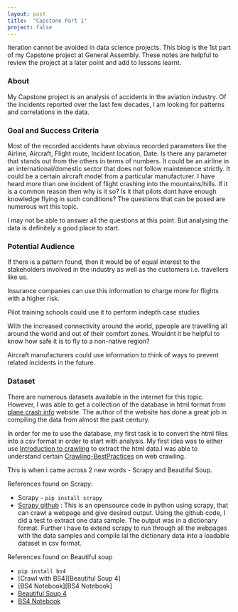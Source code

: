 ```yaml
---
layout: post
title:  "Capstone Part 1"
project: false
---
```


Iteration cannot be avoided in data science projects. This blog is the 1st part of my Capstone project at General Assembly. These notes are helpful to review the project at a later point and add to lessons learnt.

### About

My Capstone project is an analysis of accidents in the aviation industry. Of the incidents reported over the last few decades, I am looking for patterns and correlations in the data.

### Goal and Success Criteria

Most of the recorded accidents have obvious recorded parameters like the Airline, Aircraft, Flight route, Incident location, Date. 
Is there any parameter that stands out from the others in terms of numbers. 
It could be an airline in an international/domestic sector that does not follow maintenence strictly.
It could be a certain aircraft model from a particular manufacturer. 
I have heard more than one incident of flight crashing into the mountains/hills. 
If it is a common reason then why is it so? Is it that pilots dont have enough knowledge flying in such conditions? 
The questions that can be posed are numerous wrt this topic.
 
I may not be able to answer all the questions at this point. But analysing the data is definitely a good place to start. 

### Potential Audience

If there is a pattern found, then it would be of equal interest to the stakeholders involved in the industry as well as the customers i.e. travellers like us.

Insurance companies can use this information to charge more for flights with a higher risk.

Pilot training schools could use it to perform indepth case studies

With the increased connectivity around the world, ppeople are travelling all around the world and out of their comfort zones. Wouldnt it be helpful to know how safe it is to fly to a non-native region?

Aircraft manufacturers could use information to think of ways to prevent related incidents in the future.

### Dataset

There are numerous datasets available in the internet for this topic. However, I was able to get a collection of the database in html format from [plane crash info](http://www.planecrashinfo.com/database.htm) website. The author of the website has done a great job in compiling the data from almost the past century.

In order for me to use the database, my first task is to convert the html files into a csv format in order to start with analysis. My first idea was to either use [Introduction to crawling](http://www-rohan.sdsu.edu/~gawron/python_for_ss/course_core/book_draft/web/web_intro.html) to extract the html data.I was able to understand certain [Crawling-BestPractices](https://www.import.io/post/how-to-crawl-a-website-the-right-way/) on web crawling.

This is when i came across 2 new words - Scrapy and Beautiful Soup.

References found on Scrapy:
- Scrapy - `pip install scrapy`
- [Scrapy github](https://github.com/scrapy/quotesbot) : This is an opensource code in python using scrapy, that can crawl a webpage and give desired output. Using the github code, I did a test to extract one data sample. The output was in a dictionary format. Further i have to extend scrapy to run through all the webpages with the data samples and compile lal the dictionary data into a loadable dataset in csv format.

References found on Beautiful soup
- `pip install bs4`
- [Crawl with BS4][Beautiful Soup 4]
- [BS4 Notebook][BS4 Notebook]
- [Beautiful Soup 4](http://www.pythonforbeginners.com/beautifulsoup/beautifulsoup-4-python)
- [BS4 Notebook](http://web.stanford.edu/~zlotnick/TextAsData/Web_Scraping_with_Beautiful_Soup.html)
